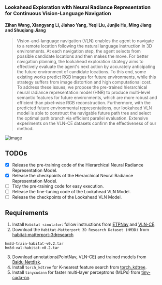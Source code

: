 ### Lookahead Exploration with Neural Radiance Representation for Continuous Vision-Language Navigation

#### Zihan Wang, Xiangyang Li, Jiahao Yang, Yeqi Liu, Junjie Hu, Ming Jiang and Shuqiang Jiang


>Vision-and-language navigation (VLN) enables the agent to navigate to a remote location following the natural language instruction in 3D environments. At each navigation step, the agent selects from possible candidate locations and then makes the move. For better navigation planning, the lookahead exploration strategy aims to effectively evaluate the agent's next action by accurately anticipating the future environment of candidate locations.
To this end, some existing works predict RGB images for future environments, while this strategy suffers from image distortion and high computational cost. To address these issues, we propose the pre-trained hierarchical neural radiance representation model (HNR) to produce multi-level semantic features for future environments, which are more robust and efficient than pixel-wise RGB reconstruction. Furthermore, with the predicted future environmental representations, our lookahead VLN model is able to construct the navigable future path tree and select the optimal path branch via efficient parallel evaluation. Extensive experiments on the VLN-CE datasets confirm the effectiveness of our method.

![image](https://github.com/MrZihan/HNR-VLN/blob/main/demo.gif)

## TODOs

* [X] Release the pre-training code of the Hierarchical Neural Radiance Representation Model.
* [X] Release the checkpoints of the Hierarchical Neural Radiance Representation Model.
* [ ] Tidy the pre-training code for easy execution.
* [ ] Release the fine-tuning code of the Lookahead VLN Model.
* [ ] Release the checkpoints of the Lookahead VLN Model.

## Requirements

1. Install `Habitat simulator`: follow instructions from [ETPNav](https://github.com/MarSaKi/ETPNav) and [VLN-CE](https://github.com/jacobkrantz/VLN-CE).
2. Download the `Habitat-Matterport 3D Research Dataset (HM3D)` from [habitat-matterport-3dresearch](https://github.com/matterport/habitat-matterport-3dresearch)
``` Necessary Files
hm3d-train-habitat-v0.2.tar
hm3d-val-habitat-v0.2.tar
```
3. Download annotations(PointNav, VLN-CE) and trained models from [Baidu Netdisk](https://pan.baidu.com/s/1jRshMRNAhIx4VtCT0Lw1DA?pwd=beya).
4. Install `torch_kdtree` for K-nearest feature search from [torch_kdtree](https://github.com/thomgrand/torch_kdtree).
5. Install `tinycudann` for faster multi-layer perceptrons (MLPs) from [tiny-cuda-nn](https://github.com/NVlabs/tiny-cuda-nn).
